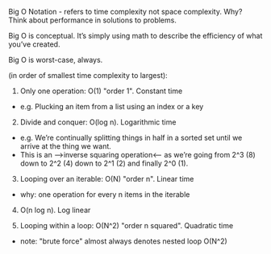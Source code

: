 Big O Notation - refers to time complexity not space complexity. 
Why? Think about performance in solutions to problems.

Big O is conceptual. It’s simply using math to describe the efficiency of what you’ve created.

Big O is worst-case, always. 

(in order of smallest time complexity to largest):

1) Only one operation: O(1) "order 1". Constant time
- e.g. Plucking an item from a list using an index or a key

2) Divide and conquer: O(log n). Logarithmic time
- e.g. We’re continually splitting things in half in a sorted set until we arrive at the thing we want.
- This is an -->inverse squaring operation<-- as we’re going from 2^3 (8) down to 2^2 (4) down to 2^1 (2) and finally 2^0 (1).

3) Looping over an iterable: O(N) "order n". Linear time
- why: one operation for every n items in the iterable

4) O(n log n). Log linear

5) Looping within a loop: O(N^2) "order n squared". Quadratic time
- note: "brute force" almost always denotes nested loop O(N^2) 